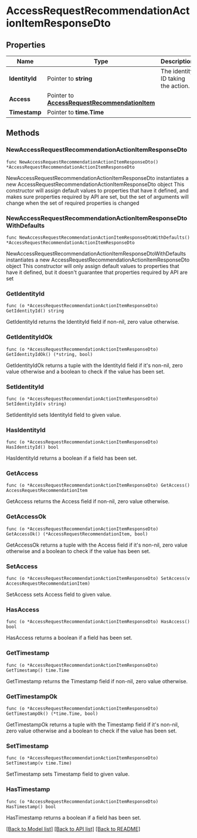 # AccessRequestRecommendationActionItemResponseDto

## Properties

Name | Type | Description | Notes
------------ | ------------- | ------------- | -------------
**IdentityId** | Pointer to **string** | The identity ID taking the action. | [optional] 
**Access** | Pointer to [**AccessRequestRecommendationItem**](AccessRequestRecommendationItem.md) |  | [optional] 
**Timestamp** | Pointer to **time.Time** |  | [optional] 

## Methods

### NewAccessRequestRecommendationActionItemResponseDto

`func NewAccessRequestRecommendationActionItemResponseDto() *AccessRequestRecommendationActionItemResponseDto`

NewAccessRequestRecommendationActionItemResponseDto instantiates a new AccessRequestRecommendationActionItemResponseDto object
This constructor will assign default values to properties that have it defined,
and makes sure properties required by API are set, but the set of arguments
will change when the set of required properties is changed

### NewAccessRequestRecommendationActionItemResponseDtoWithDefaults

`func NewAccessRequestRecommendationActionItemResponseDtoWithDefaults() *AccessRequestRecommendationActionItemResponseDto`

NewAccessRequestRecommendationActionItemResponseDtoWithDefaults instantiates a new AccessRequestRecommendationActionItemResponseDto object
This constructor will only assign default values to properties that have it defined,
but it doesn't guarantee that properties required by API are set

### GetIdentityId

`func (o *AccessRequestRecommendationActionItemResponseDto) GetIdentityId() string`

GetIdentityId returns the IdentityId field if non-nil, zero value otherwise.

### GetIdentityIdOk

`func (o *AccessRequestRecommendationActionItemResponseDto) GetIdentityIdOk() (*string, bool)`

GetIdentityIdOk returns a tuple with the IdentityId field if it's non-nil, zero value otherwise
and a boolean to check if the value has been set.

### SetIdentityId

`func (o *AccessRequestRecommendationActionItemResponseDto) SetIdentityId(v string)`

SetIdentityId sets IdentityId field to given value.

### HasIdentityId

`func (o *AccessRequestRecommendationActionItemResponseDto) HasIdentityId() bool`

HasIdentityId returns a boolean if a field has been set.

### GetAccess

`func (o *AccessRequestRecommendationActionItemResponseDto) GetAccess() AccessRequestRecommendationItem`

GetAccess returns the Access field if non-nil, zero value otherwise.

### GetAccessOk

`func (o *AccessRequestRecommendationActionItemResponseDto) GetAccessOk() (*AccessRequestRecommendationItem, bool)`

GetAccessOk returns a tuple with the Access field if it's non-nil, zero value otherwise
and a boolean to check if the value has been set.

### SetAccess

`func (o *AccessRequestRecommendationActionItemResponseDto) SetAccess(v AccessRequestRecommendationItem)`

SetAccess sets Access field to given value.

### HasAccess

`func (o *AccessRequestRecommendationActionItemResponseDto) HasAccess() bool`

HasAccess returns a boolean if a field has been set.

### GetTimestamp

`func (o *AccessRequestRecommendationActionItemResponseDto) GetTimestamp() time.Time`

GetTimestamp returns the Timestamp field if non-nil, zero value otherwise.

### GetTimestampOk

`func (o *AccessRequestRecommendationActionItemResponseDto) GetTimestampOk() (*time.Time, bool)`

GetTimestampOk returns a tuple with the Timestamp field if it's non-nil, zero value otherwise
and a boolean to check if the value has been set.

### SetTimestamp

`func (o *AccessRequestRecommendationActionItemResponseDto) SetTimestamp(v time.Time)`

SetTimestamp sets Timestamp field to given value.

### HasTimestamp

`func (o *AccessRequestRecommendationActionItemResponseDto) HasTimestamp() bool`

HasTimestamp returns a boolean if a field has been set.


[[Back to Model list]](../README.md#documentation-for-models) [[Back to API list]](../README.md#documentation-for-api-endpoints) [[Back to README]](../README.md)


